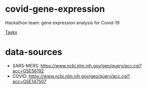 # covid-gene-expression
Hackathon team: gene expression analysis for Covid-19

[Tasks](https://github.com/avantikalal/covid-gene-expression/projects/1)

# data-sources
- SARS-MERS: https://www.ncbi.nlm.nih.gov/geo/query/acc.cgi?acc=GSE56192  
- COVID: https://www.ncbi.nlm.nih.gov/geo/query/acc.cgi?acc=GSE147507  
